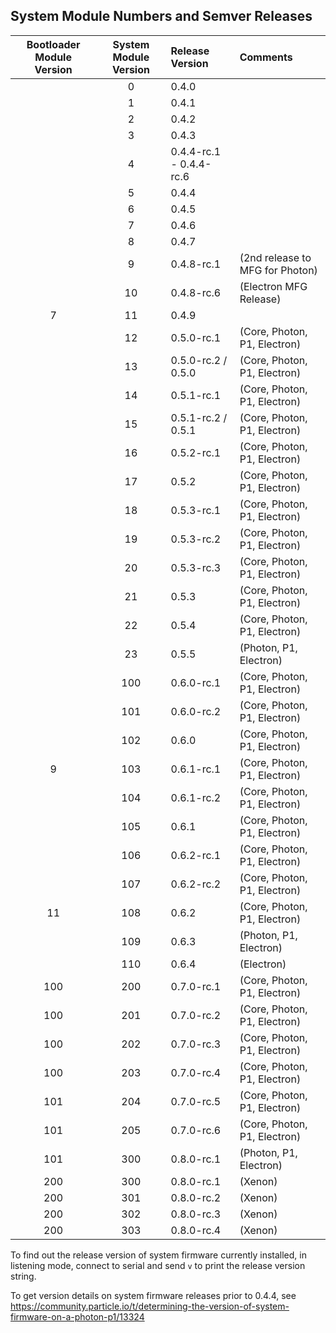 ## System Module Numbers and Semver Releases

| Bootloader Module Version | System Module Version | Release Version | Comments |
|:---:|:---:|:------|:---|
|     |   0 | 0.4.0 | |
|     |   1 | 0.4.1 | |
|     |   2 | 0.4.2 | |
|     |   3 | 0.4.3 | |
|     |   4 | 0.4.4-rc.1 - 0.4.4-rc.6 | |
|     |   5 | 0.4.4 | |
|     |   6 | 0.4.5 | |
|     |   7 | 0.4.6 | |
|     |   8 | 0.4.7 | |
|     |   9 | 0.4.8-rc.1 |         (2nd release to MFG for Photon) |
|     |  10 | 0.4.8-rc.6 |         (Electron MFG Release) |
|   7 |  11 | 0.4.9 | |
|     |  12 | 0.5.0-rc.1 |         (Core, Photon, P1, Electron) |
|     |  13 | 0.5.0-rc.2 / 0.5.0 | (Core, Photon, P1, Electron) |
|     |  14 | 0.5.1-rc.1 |         (Core, Photon, P1, Electron) |
|     |  15 | 0.5.1-rc.2 / 0.5.1 | (Core, Photon, P1, Electron) |
|     |  16 | 0.5.2-rc.1 |         (Core, Photon, P1, Electron) |
|     |  17 | 0.5.2 |              (Core, Photon, P1, Electron) |
|     |  18 | 0.5.3-rc.1 |         (Core, Photon, P1, Electron) |
|     |  19 | 0.5.3-rc.2 |         (Core, Photon, P1, Electron) |
|     |  20 | 0.5.3-rc.3 |         (Core, Photon, P1, Electron) |
|     |  21 | 0.5.3 |              (Core, Photon, P1, Electron) |
|     |  22 | 0.5.4 |              (Core, Photon, P1, Electron) |
|     |  23 | 0.5.5 |              (Photon, P1, Electron)       |
|     | 100 | 0.6.0-rc.1 |         (Core, Photon, P1, Electron) |
|     | 101 | 0.6.0-rc.2 |         (Core, Photon, P1, Electron) |
|     | 102 | 0.6.0 |              (Core, Photon, P1, Electron) |
|   9 | 103 | 0.6.1-rc.1 |         (Core, Photon, P1, Electron) |
|     | 104 | 0.6.1-rc.2 |         (Core, Photon, P1, Electron) |
|     | 105 | 0.6.1 |              (Core, Photon, P1, Electron) |
|     | 106 | 0.6.2-rc.1 |         (Core, Photon, P1, Electron) |
|     | 107 | 0.6.2-rc.2 |         (Core, Photon, P1, Electron) |
|  11 | 108 | 0.6.2 |              (Core, Photon, P1, Electron) |
|     | 109 | 0.6.3 |              (Photon, P1, Electron)       |
|     | 110 | 0.6.4 |              (Electron)                   |
| 100 | 200 | 0.7.0-rc.1 |         (Core, Photon, P1, Electron) |
| 100 | 201 | 0.7.0-rc.2 |         (Core, Photon, P1, Electron) |
| 100 | 202 | 0.7.0-rc.3 |         (Core, Photon, P1, Electron) |
| 100 | 203 | 0.7.0-rc.4 |         (Core, Photon, P1, Electron) |
| 101 | 204 | 0.7.0-rc.5 |         (Core, Photon, P1, Electron) |
| 101 | 205 | 0.7.0-rc.6 |         (Core, Photon, P1, Electron) |
| 101 | 300 | 0.8.0-rc.1 |         (Photon, P1, Electron) |
| 200 | 300 | 0.8.0-rc.1 |         (Xenon) |
| 200 | 301 | 0.8.0-rc.2 |         (Xenon) |
| 200 | 302 | 0.8.0-rc.3 |         (Xenon) |
| 200 | 303 | 0.8.0-rc.4 |         (Xenon) |



To find out the release version of system firmware currently installed, in listening mode,
connect to serial and send `v` to print the release version string.

To get version details on system firmware releases prior to 0.4.4, see https://community.particle.io/t/determining-the-version-of-system-firmware-on-a-photon-p1/13324
